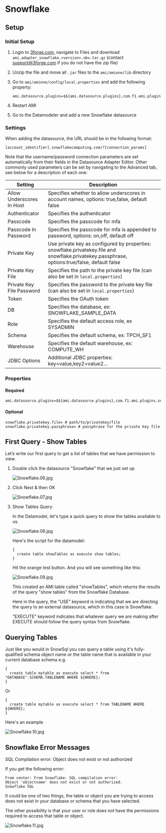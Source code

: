 # Snowflake

## Setup

### Initial Setup

1. Login to [3forge.com](https://3forge.com/), navigate to Files and download `ami_adapter_snowflake.<version>.obv.tar.gz` (contact [support@3forge.com](mailto:support@3forge.com) if you do not have the zip file)

1. Unzip the file and move all `.jar` files to the `ami/amione/lib` directory

1. Go to `ami/amione/config/local.properties` and add the following property:

	```
	ami.datasource.plugins=$${ami.datasource.plugins},com.f1.ami.plugins.snowflake.AmiSnowflakeDatasourcePlugin
	```

1. Restart AMI

1. Go to the Datamodeler and add a new Snowflake datasource


### Settings

When adding the datasource, the URL should be in the following format:

```
[account_identifier].snowflakecomputing.com/?[connection_params]
```

Note that the username/password connection parameters are set automatically from their fields in the Datasource Adapter Editor. Other commonly used parameters can be set by navigating to the Advanced tab, see below for a description of each one:

| Setting | Description |
|---|---|
| Allow Underscores In Host | Specifies whether to allow underscores in account names, options: true,false, default false |
| Authenticator | Specifies the authenticator |
| Passcode | Specifies the passcode for mfa |
| Passcode In Password | Specifies the passcode for mfa is appended to password, options: on,off, default off |
| Private Key | Use private key as configured by properties: snowflake.privatekey.file and snowflake.privatekey.passphrase, options:true/false, default false |
| Private Key File | Specifies the path to the private key file (can also be set in `local.properties`) |
| Private Key File Password | Specifies the password to the private key file (can also be set in `local.properties`) |
| Token | Specifies the OAuth token |
| DB | Specifies the database, ex: SNOWFLAKE_SAMPLE_DATA |
| Role | Specifies the default access role, ex SYSADMIN |
| Schema | Specifies the default schema, ex: TPCH_SF1 |
| Warehouse | Specifies the default warehouse, ex: COMPUTE_WH |
| JDBC Options | Additional JDBC properties: key=value,key2=value2... |

### Properties

#### Required

```
ami.datasource.plugins=$${ami.datasource.plugins},com.f1.ami.plugins.snowflake.AmiSnowflakeDatasourcePlugin
```

#### Optional

```
snowflake.privatekey.file= # path/to/privatekey/file
snowflake.privatekey.passphrase= # passphrase for the private key file
```

## First Query - Show Tables

Let’s write our first query to get a list of tables that we have permission to view.

1. Double click the datasource "Snowflake" that we just set up

	![](../resources/legacy_mediawiki/Snowflake.06.jpg "Snowflake.06.jpg")

1. Click Next & then OK

	![](../resources/legacy_mediawiki/Snowflake.07.jpg "Snowflake.07.jpg")

1. Show Tables Query

	In the Datamodel, let's type a quick query to show the tables available to us.
	
	![](../resources/legacy_mediawiki/Snowflake.08.jpg "Snowflake.08.jpg")
	
	Here's the script for the datamodel:
	
	```amiscript
	{
	  create table showTables as execute show tables;
	}
	```
	
	Hit the orange test button. And you will see something like this:
	
	![](../resources/legacy_mediawiki/Snowflake.09.jpg "Snowflake.09.jpg")
	
	This created an AMI table called "showTables", which returns the results of the query "show tables" from the Snowflake Database.
	
	Here in the query, the "USE" keyword is indicating that we are directing the query to an external datasource, which in this case is Snowflake.
	
	"EXECUTE" keyword indicates that whatever query we are making after EXECUTE should follow the query syntax from Snowflake.

## Querying Tables

Just like you would in SnowSql you can query a table using it's fully-qualified schema object name or the table name that is available in your current database schema e.g.

```amiscript
{
  create table mytable as execute select * from "DATABASE".SCHEMA.TABLENAME WHERE ${WHERE};
}
```

Or

```amiscript
{
  create table mytable as execute select * from TABLENAME WHERE ${WHERE};
}
```

Here's an example

![](../resources/legacy_mediawiki/Snowflake.10.jpg "Snowflake.10.jpg")

## Snowflake Error Messages

SQL Compilation error: Object does not exist or not authorized

If you get the following error:

```
From center: From Snowflake: SQL compilation error:
Object 'objectname' does not exist or not authorized.
Snowflake SQL
```

It could be one of two things, the table or object you are trying to access does not exist in your database or schema that you have selected.

The other possibility is that your user or role does not have the permissions required to access that table or object.

![](../resources/legacy_mediawiki/Snowflake.11.jpg "Snowflake.11.jpg")

